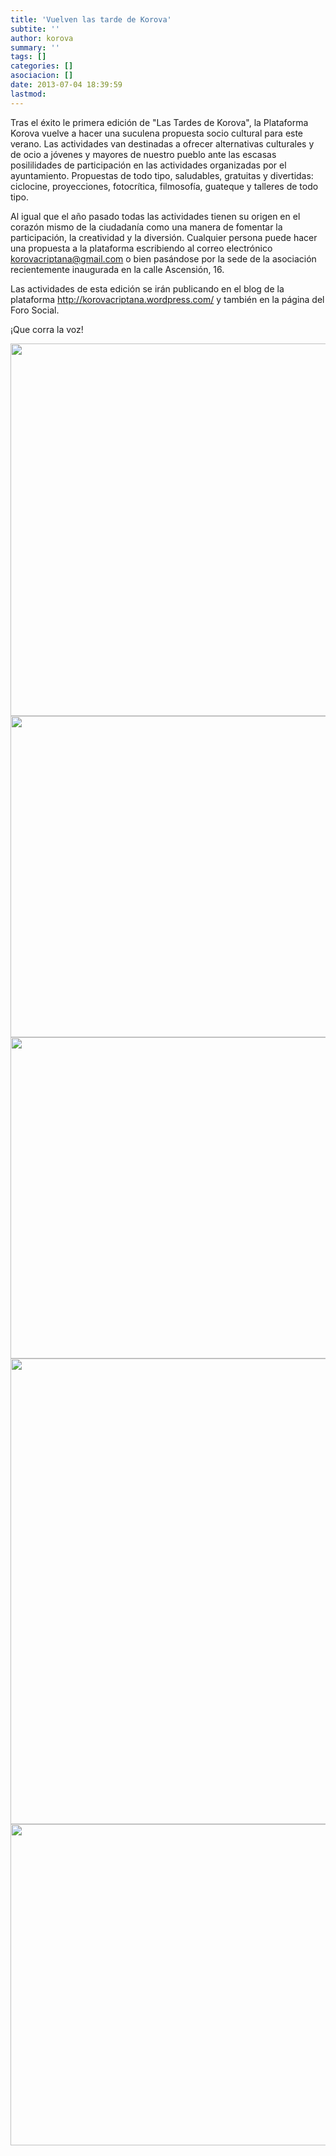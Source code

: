 ```yaml
---
title: 'Vuelven las tarde de Korova'
subtite: ''
author: korova
summary: ''
tags: []
categories: []
asociacion: []
date: 2013-07-04 18:39:59
lastmod:
---
```


Tras el éxito le primera edición de "Las Tardes de Korova", la Plataforma Korova vuelve a hacer una suculena propuesta socio cultural para este verano. Las actividades van destinadas a ofrecer alternativas culturales y de ocio a jóvenes y mayores de nuestro pueblo ante las escasas posililidades de participación en las actividades organizadas por el ayuntamiento. Propuestas de todo tipo, saludables, gratuitas y divertidas: ciclocine, proyecciones, fotocrítica, filmosofía, guateque y talleres de todo tipo.

Al igual que el año pasado todas las actividades tienen su origen en el corazón mismo de la ciudadanía como una manera de fomentar la participación, la creatividad y la diversión. Cualquier persona puede hacer una propuesta a la plataforma escribiendo al correo electrónico korovacriptana@gmail.com o bien pasándose por la sede de la asociación recientemente inaugurada en la calle Ascensión, 16.

Las actividades de esta edición se irán publicando en el blog de la plataforma http://korovacriptana.wordpress.com/ y también en la página del Foro Social. 

¡Que corra la voz!

<img src="img/cartel_julio_korova.jpg#cente" alt="" width="596">

<img src="img/los-viajes-de-nacho-calonge.jpg#cente" alt="" width="514">

<img src="img/taller-de-autoedicic3b3n.jpg#cente" alt="" width="514">

<img src="img/taller-de-esritura-creativa.jpg#cente" alt="" width="745">

<img src="img/ii-filmosofia.jpg#cente" alt="" width="514">

